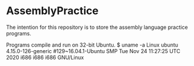 # AssemblyPractice
The intention for this repository is to store the assembly language practice programs.

Programs compile and run on 32-bit Ubuntu.
$ uname -a
Linux ubuntu 4.15.0-126-generic #129~16.04.1-Ubuntu SMP Tue Nov 24 11:27:25 UTC 2020 i686 i686 i686 GNU/Linux
